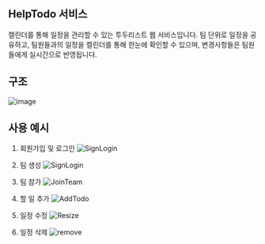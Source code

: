 ## HelpTodo 서비스

캘린더를 통해 일정을 관리할 수 있는 투두리스트 웹 서비스입니다. 팀 단위로 일정을 공유하고, 팀원들과의 일정을 캘린더를 통해 한눈에 확인할 수 있으며, 변경사항들은 팀원들에게 실시간으로 반영됩니다.

## 구조

![image](https://github.com/jungchanSon/HelpTodo-back/assets/77601495/186e64e7-4afd-474b-9441-ee75d37c8866)

## 사용 예시

1. 회원가입 및 로그인
   ![SignLogin](https://github.com/jungchanSon/HelpTodo-front/assets/77601495/e79e7624-aa33-4e88-a71d-e052307905e7)

2. 팀 생성
   ![SignLogin](https://github.com/jungchanSon/HelpTodo-front/assets/77601495/40acb974-47f9-42c2-8a39-dc2f94ca01ec)

3. 팀 참가
   ![JoinTeam](https://github.com/jungchanSon/HelpTodo-front/assets/77601495/a1872040-4986-4499-8e95-2ca588e79ea0)

4. 할 일 추가
   ![AddTodo](https://github.com/jungchanSon/HelpTodo-front/assets/77601495/8625c3f9-dee7-4a42-bd25-bc9081e4dfd1)

5. 일정 수정
   ![Resize](https://github.com/jungchanSon/HelpTodo-front/assets/77601495/d5666370-db08-42c0-80de-935c43940ad3)

6. 일정 삭제
   ![remove](https://github.com/jungchanSon/HelpTodo-front/assets/77601495/3fd27d2d-99e5-4273-8e31-f6ade789c8d2)

 

